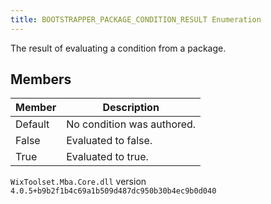 ```yaml
---
title: BOOTSTRAPPER_PACKAGE_CONDITION_RESULT Enumeration
---
```

The result of evaluating a condition from a package.
## Members
| Member | Description |
| ------ | ----------- |
| Default | No condition was authored. |
| False | Evaluated to false. |
| True | Evaluated to true. |
`WixToolset.Mba.Core.dll` version `4.0.5+b9b2f1b4c69a1b509d487dc950b30b4ec9b0d040`

